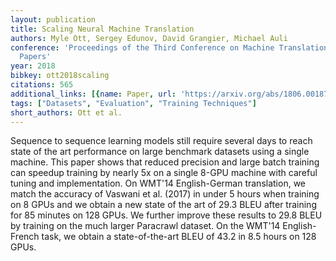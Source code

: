 ```yaml
---
layout: publication
title: Scaling Neural Machine Translation
authors: Myle Ott, Sergey Edunov, David Grangier, Michael Auli
conference: 'Proceedings of the Third Conference on Machine Translation: Research
  Papers'
year: 2018
bibkey: ott2018scaling
citations: 565
additional_links: [{name: Paper, url: 'https://arxiv.org/abs/1806.00187'}]
tags: ["Datasets", "Evaluation", "Training Techniques"]
short_authors: Ott et al.
---
```

Sequence to sequence learning models still require several days to reach
state of the art performance on large benchmark datasets using a single
machine. This paper shows that reduced precision and large batch training can
speedup training by nearly 5x on a single 8-GPU machine with careful tuning and
implementation. On WMT'14 English-German translation, we match the accuracy of
Vaswani et al. (2017) in under 5 hours when training on 8 GPUs and we obtain a
new state of the art of 29.3 BLEU after training for 85 minutes on 128 GPUs. We
further improve these results to 29.8 BLEU by training on the much larger
Paracrawl dataset. On the WMT'14 English-French task, we obtain a
state-of-the-art BLEU of 43.2 in 8.5 hours on 128 GPUs.